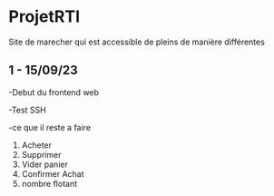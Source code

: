 # ProjetRTI
Site de marecher qui est accessible de pleins de manière différentes

## 1  - 15/09/23 ##

-Debut du frontend web

-Test SSH

-ce que il reste a faire

1)  Acheter
2)  Supprimer
3)  Vider panier
4)  Confirmer Achat
5)  nombre flotant 
